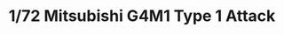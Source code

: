 ---
layout: product
title: "1/72 Mitsubishi G4M1 Type 1 Attack "
price: "N/A" 
desc: "N/A"
img_path: "/assets/img/HASE 07244.webp"
brand: "N/A"
available: false
special_offer: false
new: false
soon: false
cat: "0N/A"
subcat: "0N/A"
subsubcat: "0N/A"
sifra: "HASE 07244"
popular: false
---